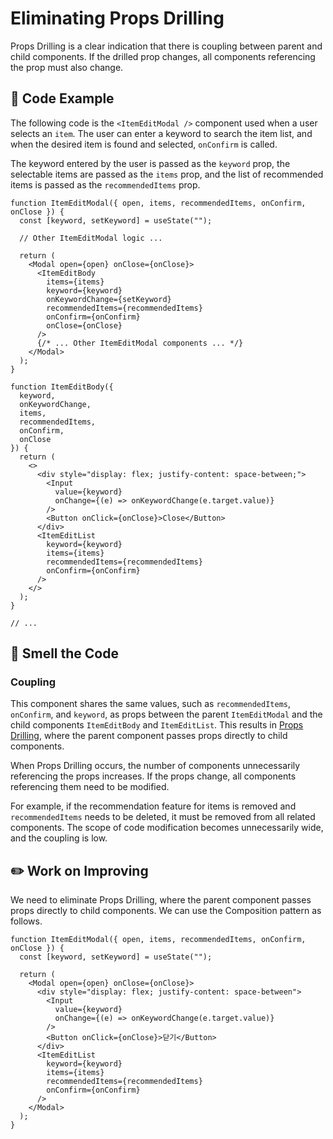 # Eliminating Props Drilling

<div style="margin-top: 16px">
<Badge type="info" text="Coupling" />
</div>

Props Drilling is a clear indication that there is coupling between parent and child components. If the drilled prop changes, all components referencing the prop must also change.

## 📝 Code Example

The following code is the `<ItemEditModal />` component used when a user selects an `item`.
The user can enter a keyword to search the item list, and when the desired item is found and selected, `onConfirm` is called.

The keyword entered by the user is passed as the `keyword` prop, the selectable items are passed as the `items` prop, and the list of recommended items is passed as the `recommendedItems` prop.

```tsx 2,9-10,12-13,29-32
function ItemEditModal({ open, items, recommendedItems, onConfirm, onClose }) {
  const [keyword, setKeyword] = useState("");

  // Other ItemEditModal logic ...

  return (
    <Modal open={open} onClose={onClose}>
      <ItemEditBody
        items={items}
        keyword={keyword}
        onKeywordChange={setKeyword}
        recommendedItems={recommendedItems}
        onConfirm={onConfirm}
        onClose={onClose}
      />
      {/* ... Other ItemEditModal components ... */}
    </Modal>
  );
}

function ItemEditBody({
  keyword,
  onKeywordChange,
  items,
  recommendedItems,
  onConfirm,
  onClose
}) {
  return (
    <>
      <div style="display: flex; justify-content: space-between;">
        <Input
          value={keyword}
          onChange={(e) => onKeywordChange(e.target.value)}
        />
        <Button onClick={onClose}>Close</Button>
      </div>
      <ItemEditList
        keyword={keyword}
        items={items}
        recommendedItems={recommendedItems}
        onConfirm={onConfirm}
      />
    </>
  );
}

// ...
```

## 👃 Smell the Code

### Coupling

This component shares the same values, such as `recommendedItems`, `onConfirm`, and `keyword`, as props between the parent `ItemEditModal` and the child components `ItemEditBody` and `ItemEditList`.
This results in [Props Drilling](https://kentcdodds.com/blog/prop-drilling), where the parent component passes props directly to child components.

When Props Drilling occurs, the number of components unnecessarily referencing the props increases.
If the props change, all components referencing them need to be modified.

For example, if the recommendation feature for items is removed and `recommendedItems` needs to be deleted, it must be removed from all related components.
The scope of code modification becomes unnecessarily wide, and the coupling is low.

## ✏️ Work on Improving

We need to eliminate Props Drilling, where the parent component passes props directly to child components. We can use the Composition pattern as follows.

```tsx
function ItemEditModal({ open, items, recommendedItems, onConfirm, onClose }) {
  const [keyword, setKeyword] = useState("");

  return (
    <Modal open={open} onClose={onClose}>
      <div style="display: flex; justify-content: space-between">
        <Input
          value={keyword}
          onChange={(e) => onKeywordChange(e.target.value)}
        />
        <Button onClick={onClose}>닫기</Button>
      </div>
      <ItemEditList
        keyword={keyword}
        items={items}
        recommendedItems={recommendedItems}
        onConfirm={onConfirm}
      />
    </Modal>
  );
}
```
